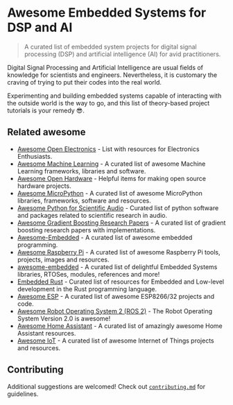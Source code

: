 # Awesome Embedded Systems for DSP and AI

> A curated list of embedded system projects for digital signal processing (DSP) and artificial intelligence (AI) for avid practitioners.

Digital Signal Processing and Artificial Intelligence are usual fields of knowledge for scientists and engineers. Nevertheless, it is customary the craving of trying to put their codes into the real world.

Experimenting and building embedded systems capable of interacting with the outside world is the way to go, and this list of theory-based project tutorials is your remedy :sunglasses:.

## Related awesome

- [Awesome Open Electronics](https://github.com/ajaymnk/open-electronics) - List with resources for Electronics Enthusiasts.
- [Awesome Machine Learning](https://github.com/josephmisiti/awesome-machine-learning) - A curated list of awesome Machine Learning frameworks, libraries and software.
- [Awesome Open Hardware](https://github.com/delftopenhardware/awesome-open-hardware) - Helpful items for making open source hardware projects.
- [Awesome MicroPython](https://github.com/mcauser/awesome-micropython) - A curated list of awesome MicroPython libraries, frameworks, software and resources.
- [Awesome Python for Scientific Audio](https://github.com/faroit/awesome-python-scientific-audio) - Curated list of python software and packages related to scientific research in audio.
- [Awesome Gradient Boosting Research Papers](https://github.com/benedekrozemberczki/awesome-gradient-boosting-papers) - A curated list of gradient boosting research papers with implementations.
- [Awesome-Embedded](https://github.com/nhivp/Awesome-Embedded) - A curated list of awesome embedded programming.
- [Awesome Raspberry Pi](https://github.com/thibmaek/awesome-raspberry-pi) - A curated list of awesome Raspberry Pi tools, projects, images and resources.
- [awesome-embedded](https://github.com/embedded-boston/awesome-embedded-systems) - A curated list of delightful Embedded Systems libraries, RTOSes, modules, references and more!
- [Embedded Rust](https://github.com/rust-embedded/awesome-embedded-rust) - Curated list of resources for Embedded and Low-level development in the Rust programming language.
- [Awesome ESP](https://github.com/agucova/awesome-esp) - A curated list of awesome ESP8266/32 projects and code.
- [Awesome Robot Operating System 2 (ROS 2)](https://github.com/fkromer/awesome-ros2) - The Robot Operating System Version 2.0 is awesome!
- [Awesome Home Assistant](https://github.com/frenck/awesome-home-assistant) - A curated list of amazingly awesome Home Assistant resources.
- [Awesome IoT](https://github.com/HQarroum/awesome-iot) - A curated list of awesome Internet of Things projects and resources.


## Contributing

Additional suggestions are welcomed! Check out [`contributing.md`](https://github.com/tapyu/awesome-embedded-ai-dsp-projects/blob/main/contributing.md) for guidelines.
